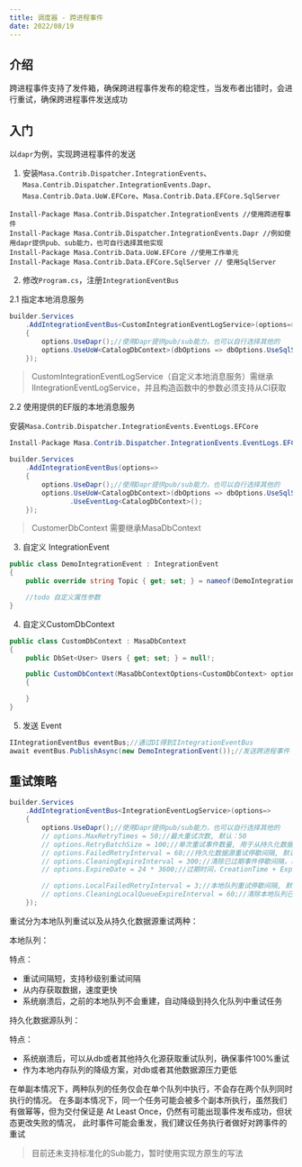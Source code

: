 ```yaml
---
title: 调度器 - 跨进程事件
date: 2022/08/19
---
```


## 介绍

跨进程事件支持了发件箱，确保跨进程事件发布的稳定性，当发布者出错时，会进行重试，确保跨进程事件发送成功

## 入门

以`dapr`为例，实现跨进程事件的发送

1. 安装`Masa.Contrib.Dispatcher.IntegrationEvents`、`Masa.Contrib.Dispatcher.IntegrationEvents.Dapr`、`Masa.Contrib.Data.UoW.EFCore`、`Masa.Contrib.Data.EFCore.SqlServer`

``` Shell
Install-Package Masa.Contrib.Dispatcher.IntegrationEvents //使用跨进程事件
Install-Package Masa.Contrib.Dispatcher.IntegrationEvents.Dapr //例如使用dapr提供pub、sub能力，也可自行选择其他实现
Install-Package Masa.Contrib.Data.UoW.EFCore //使用工作单元
Install-Package Masa.Contrib.Data.EFCore.SqlServer // 使用SqlServer
```

2. 修改`Program.cs`，注册`IntegrationEventBus`

2.1 指定本地消息服务

``` C#
builder.Services
    .AddIntegrationEventBus<CustomIntegrationEventLogService>(options=>
    {
        options.UseDapr();//使用Dapr提供pub/sub能力，也可以自行选择其他的
        options.UseUoW<CatalogDbContext>(dbOptions => dbOptions.UseSqlServer("server=localhost;uid=sa;pwd=P@ssw0rd;database=identity"))//使用工作单元，推荐使用;
    });
```

>  CustomIntegrationEventLogService（自定义本地消息服务）需继承IIntegrationEventLogService，并且构造函数中的参数必须支持从CI获取

2.2 使用提供的EF版的本地消息服务

安装`Masa.Contrib.Dispatcher.IntegrationEvents.EventLogs.EFCore`

``` C#
Install-Package Masa.Contrib.Dispatcher.IntegrationEvents.EventLogs.EFCore //记录跨进程消息日志
```

```C#
builder.Services
    .AddIntegrationEventBus(options=>
    {
        options.UseDapr();//使用Dapr提供pub/sub能力，也可以自行选择其他的
        options.UseUoW<CatalogDbContext>(dbOptions => dbOptions.UseSqlServer("server=localhost;uid=sa;pwd=P@ssw0rd;database=identity"))//使用工作单元，推荐使用
               .UseEventLog<CatalogDbContext>();
    });
```

> CustomerDbContext 需要继承MasaDbContext

3. 自定义 IntegrationEvent

```C#
public class DemoIntegrationEvent : IntegrationEvent
{
    public override string Topic { get; set; } = nameof(DemoIntegrationEvent);//dapr topic name

    //todo 自定义属性参数
}
```

4. 自定义CustomDbContext

```C#
public class CustomDbContext : MasaDbContext
{
    public DbSet<User> Users { get; set; } = null!;

    public CustomDbContext(MasaDbContextOptions<CustomDbContext> options) : base(options)
    {

    }
}
```

5. 发送 Event

```C#
IIntegrationEventBus eventBus;//通过DI得到IIntegrationEventBus
await eventBus.PublishAsync(new DemoIntegrationEvent());//发送跨进程事件
```

## 重试策略

```C#
builder.Services
    .AddIntegrationEventBus<IntegrationEventLogService>(options=>
    {
        options.UseDapr();//使用Dapr提供pub/sub能力，也可以自行选择其他的
        // options.MaxRetryTimes = 50;//最大重试次数, 默认：50
        // options.RetryBatchSize = 100;//单次重试事件数量, 用于从持久化数据源获取待重试事件, 默认100
        // options.FailedRetryInterval = 60;//持久化数据源重试停歇间隔, 默认60s
        // options.CleaningExpireInterval = 300;//清除已过期事件停歇间隔，单位：s, 默认 300s
        // options.ExpireDate = 24 * 3600;//过期时间，CreationTime + ExpireDate = 过期时间, 默认1天

        // options.LocalFailedRetryInterval = 3;//本地队列重试停歇间隔, 默认3s
        // options.CleaningLocalQueueExpireInterval = 60;//清除本地队列已过期事件停歇间隔，单位：s, 默认 60s
    });
```

重试分为本地队列重试以及从持久化数据源重试两种：

本地队列：

特点：
- 重试间隔短，支持秒级别重试间隔
- 从内存获取数据，速度更快
- 系统崩溃后，之前的本地队列不会重建，自动降级到持久化队列中重试任务

持久化数据源队列：

特点：

- 系统崩溃后，可以从db或者其他持久化源获取重试队列，确保事件100%重试
- 作为本地内存队列的降级方案，对db或者其他数据源压力更低

在单副本情况下，两种队列的任务仅会在单个队列中执行，不会存在两个队列同时执行的情况。
在多副本情况下，同一个任务可能会被多个副本所执行，虽然我们有做幂等，但为交付保证是 At Least Once，仍然有可能出现事件发布成功，但状态更改失败的情况，
此时事件可能会重发，我们建议任务执行者做好对跨事件的重试

> 目前还未支持标准化的Sub能力，暂时使用实现方原生的写法